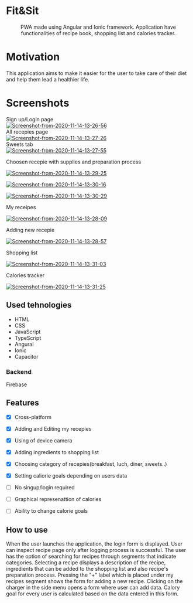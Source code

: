# Fit&Sit
<p align="center">
PWA made using Angular and Ionic framework. Application have functionalities of recipe book, shopping list and calories tracker.
</p>

# Motivation

<p>
This application aims to make it easier for the user to take care of their diet and help them lead a healthier life.
</p>

# Screenshots

Sign up/Login page
<br>
<a href="https://ibb.co/YBRTkPj"><img src="https://i.ibb.co/B2zKZcs/Screenshot-from-2020-11-14-13-26-56.png" alt="Screenshot-from-2020-11-14-13-26-56" border="0"></a>
<br>
All recepies page
<br>
<a href="https://imgbb.com/"><img src="https://i.ibb.co/FnCRXJx/Screenshot-from-2020-11-14-13-27-26.png" alt="Screenshot-from-2020-11-14-13-27-26" border="0"></a>
<br>
Sweets tab
<br>
<a href="https://ibb.co/dWXW1y0"><img src="https://i.ibb.co/7YBY8FJ/Screenshot-from-2020-11-14-13-27-55.png" alt="Screenshot-from-2020-11-14-13-27-55" border="0"></a>
<br>

Choosen recepie with supplies and preparation process
<br>

<a href="https://ibb.co/JvDdrC2"><img src="https://i.ibb.co/bsc3N7L/Screenshot-from-2020-11-14-13-29-25.png" alt="Screenshot-from-2020-11-14-13-29-25" border="0"></a>
<br>

<a href="https://ibb.co/3SQwppF"><img src="https://i.ibb.co/zPD1XX2/Screenshot-from-2020-11-14-13-30-16.png" alt="Screenshot-from-2020-11-14-13-30-16" border="0"></a>
<br>

<a href="https://imgbb.com/"><img src="https://i.ibb.co/vQ97HJz/Screenshot-from-2020-11-14-13-30-29.png" alt="Screenshot-from-2020-11-14-13-30-29" border="0"></a>
<br>

My receipes
<br>

<a href="https://ibb.co/XWmmkKL"><img src="https://i.ibb.co/x2VV8BL/Screenshot-from-2020-11-14-13-28-09.png" alt="Screenshot-from-2020-11-14-13-28-09" border="0"></a>
<br>

Adding new recepie
<br>

<a href="https://ibb.co/n6rzXbK"><img src="https://i.ibb.co/NtxZ0sG/Screenshot-from-2020-11-14-13-28-57.png" alt="Screenshot-from-2020-11-14-13-28-57" border="0"></a>
<br>

Shopping list
<br>

<a href="https://imgbb.com/"><img src="https://i.ibb.co/mSC9cqh/Screenshot-from-2020-11-14-13-31-03.png" alt="Screenshot-from-2020-11-14-13-31-03" border="0"></a>
<br>

Calories tracker
<br>

<a href="https://imgbb.com/"><img src="https://i.ibb.co/Ctj6zPQ/Screenshot-from-2020-11-14-13-31-25.png" alt="Screenshot-from-2020-11-14-13-31-25" border="0"></a>


## Used tehnologies


<ul>
  <li>HTML</li>
  <li>CSS</li>
  <li>JavaScript</li>
  <li>TypeScript</li>
  <li>Angural</li>
  <li>Ionic</li>
  <li>Capacitor</li> 
</ul>
<h3>Backend</h3>
<p>Firebase</p>

## Features

- [x] Cross-platform
- [x] Adding and Editing my recepies
- [x] Using of device camera
- [x] Adding ingredients to shopping list
- [x] Choosing category of recepies(breakfast, luch, diner, sweets..)
- [x] Setting caliorie goals depending on users data
- [ ] No singup/login required
- [ ] Graphical represenattion of calories
- [ ] Ability to change calorie goals


## How to use
<p>When the user launches the application, the login form is displayed.  User can inspect recipe page only after logging process is successful. The user has the option of searching for recipes through segments that indicate categories. Selecting a recipe displays a description of the recipe, ingredients that can be added to the shopping list and also recipe's preparation process. Pressing the "+" label which is placed under my recipes segment shows the form for adding a new recipe. Clicking on the charger in the side menu opens a form where user can add data. Calory goal for every user is calculated based on the data entered in this form.</p>
